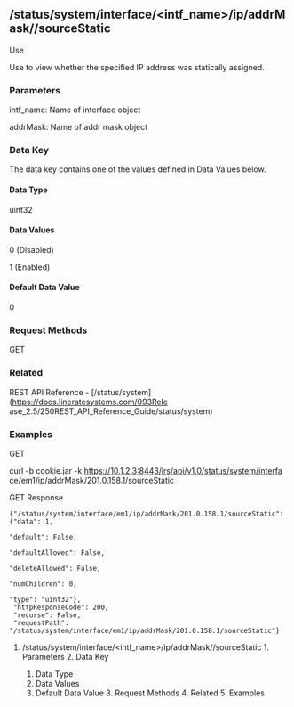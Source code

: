 ## /status/system/interface/<intf_name>/ip/addrMask/<addrMask>/sourceStatic

Use

Use to view whether the specified IP address was statically assigned.

### Parameters

intf_name: Name of interface object

addrMask: Name of addr mask object

### Data Key

The data key contains one of the values defined in Data Values below.

#### Data Type

uint32

#### Data Values

0 (Disabled)

1 (Enabled)

#### Default Data Value

0

### Request Methods

GET

### Related

REST API Reference - [/status/system](https://docs.lineratesystems.com/093Rele
ase_2.5/250REST_API_Reference_Guide/status/system)

### Examples

GET

curl -b cookie.jar -k https://10.1.2.3:8443/lrs/api/v1.0/status/system/interfa
ce/em1/ip/addrMask/201.0.158.1/sourceStatic

GET Response

    
    
    {"/status/system/interface/em1/ip/addrMask/201.0.158.1/sourceStatic": {"data": 1,
                                                                            "default": False,
                                                                            "defaultAllowed": False,
                                                                            "deleteAllowed": False,
                                                                            "numChildren": 0,
                                                                            "type": "uint32"},
     "httpResponseCode": 200,
     "recurse": False,
     "requestPath": "/status/system/interface/em1/ip/addrMask/201.0.158.1/sourceStatic"}
    

  1. /status/system/interface/<intf_name>/ip/addrMask/<addrMask>/sourceStatic
    1. Parameters
    2. Data Key
      1. Data Type
      2. Data Values
      3. Default Data Value
    3. Request Methods
    4. Related
    5. Examples

